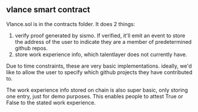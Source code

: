## vlance smart contract

Vlance.sol is in the contracts folder.
It does 2 things:

1. verify proof generated by sismo. If verified, it'll emit an event to store the address of the user to indicate they are a member of predetermined github repos. 
2. store work experience info, which talentlayer does not currently have. 


Due to time constraints, these are very basic implementations. ideally, we'd like to allow the user to specify which github projects they have contributed to. 

The work experience info stored on chain is also super basic, only storing one entry, just for demo purposes. This enables people to attest True or False to the stated work experience. 